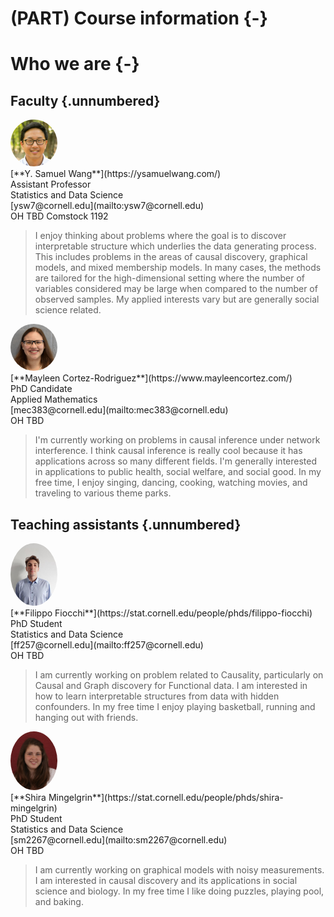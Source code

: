 
# (PART) Course information {-}

# Who we are {-}

<head>
<style>
img {
  border-radius: 50%;
}
</style>
</head>

## Faculty {.unnumbered}

<div class="row">
  <div class="column"><img src="assets/Sam.jpeg" style="width:75px"></div>
  <div class="col-md-5">[**Y. Samuel Wang**](https://ysamuelwang.com/)<br>Assistant Professor<br>Statistics and Data Science<br>
[ysw7@cornell.edu](mailto:ysw7@cornell.edu)<br>OH TBD Comstock 1192</div>
</div>

> I enjoy thinking about problems where the goal is to discover interpretable structure which underlies the data generating process. This includes problems in the areas of causal discovery, graphical models, and mixed membership models. In many cases, the methods are tailored for the high-dimensional setting where the number of variables considered may be large when compared to the number of observed samples. My applied interests vary but are generally social science related.

<div class="row">
  <div class="column"><img src="assets/Mayleen.jpeg" style="width:75px"></div>
  <div class="col-md-5">[**Mayleen Cortez-Rodriguez**](https://www.mayleencortez.com/)<br>PhD Candidate<br>Applied Mathematics<br>
[mec383@cornell.edu](mailto:mec383@cornell.edu)<br> OH TBD </div>
</div>

> I'm currently working on problems in causal inference under network interference. I think causal inference is really cool because it has applications across so many different fields. I'm generally interested in applications to public health, social welfare, and social good. In my free time, I enjoy singing, dancing, cooking, watching movies, and traveling to various theme parks. 

## Teaching assistants {.unnumbered}


<div class="row">
  <div class="column"><img src="assets/Filippo.jpg" style="width:75px"></div>
  <div class="col-md-5">[**Filippo Fiocchi**](https://stat.cornell.edu/people/phds/filippo-fiocchi)<br>PhD Student<br>Statistics and Data Science<br>
[ff257@cornell.edu](mailto:ff257@cornell.edu)<br> OH TBD </div>
</div>

> I am currently working on problem related to Causality, particularly on Causal and Graph discovery for Functional data. I am interested in how to learn interpretable structures from data with hidden confounders. In my free time I enjoy playing basketball, running and hanging out with friends.

<div class="row">
  <div class="column"><img src="assets/Shira.jpg" style="width:75px"></div>
  <div class="col-md-5">[**Shira Mingelgrin**](https://stat.cornell.edu/people/phds/shira-mingelgrin)<br>PhD Student<br>Statistics and Data Science<br>
[sm2267@cornell.edu](mailto:sm2267@cornell.edu)<br> OH TBD </div>
</div>

> I am currently working on graphical models with noisy measurements. I am interested in causal discovery and its applications in social science and biology. In my free time I like doing puzzles, playing pool, and baking.  

